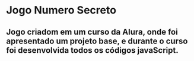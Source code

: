 # Jogo Numero Secreto

## Jogo criadom em um curso da Alura, onde foi apresentado um projeto base, e durante o curso foi desenvolvida todos os códigos javaScript.
